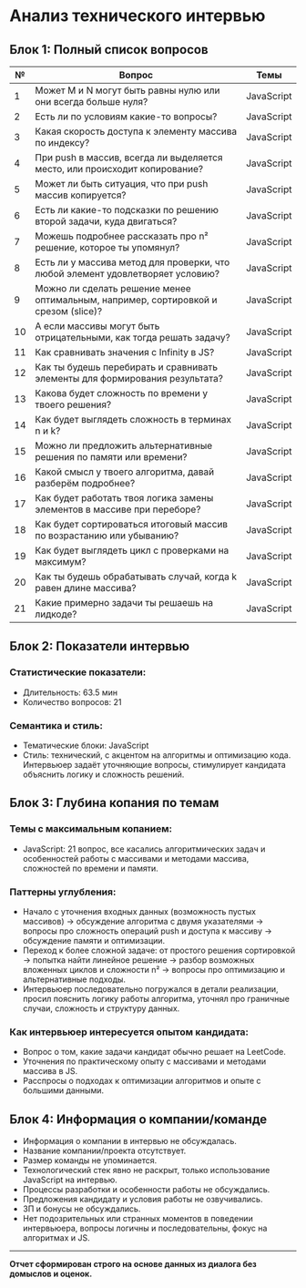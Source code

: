 # Анализ технического интервью

## Блок 1: Полный список вопросов

| №  | Вопрос                                                                                      | Темы       |
|-----|---------------------------------------------------------------------------------------------|------------|
| 1   | Может M и N могут быть равны нулю или они всегда больше нуля?                               | JavaScript |
| 2   | Есть ли по условиям какие-то вопросы?                                                      | JavaScript |
| 3   | Какая скорость доступа к элементу массива по индексу?                                      | JavaScript |
| 4   | При push в массив, всегда ли выделяется место, или происходит копирование?                  | JavaScript |
| 5   | Может ли быть ситуация, что при push массив копируется?                                    | JavaScript |
| 6   | Есть ли какие-то подсказки по решению второй задачи, куда двигаться?                       | JavaScript |
| 7   | Можешь подробнее рассказать про n² решение, которое ты упомянул?                           | JavaScript |
| 8   | Есть ли у массива метод для проверки, что любой элемент удовлетворяет условию?              | JavaScript |
| 9   | Можно ли сделать решение менее оптимальным, например, сортировкой и срезом (slice)?         | JavaScript |
| 10  | А если массивы могут быть отрицательными, как тогда решать задачу?                         | JavaScript |
| 11  | Как сравнивать значения с Infinity в JS?                                                  | JavaScript |
| 12  | Как ты будешь перебирать и сравнивать элементы для формирования результата?                | JavaScript |
| 13  | Какова будет сложность по времени у твоего решения?                                        | JavaScript |
| 14  | Как будет выглядеть сложность в терминах n и k?                                            | JavaScript |
| 15  | Можно ли предложить альтернативные решения по памяти или времени?                           | JavaScript |
| 16  | Какой смысл у твоего алгоритма, давай разберём подробнее?                                  | JavaScript |
| 17  | Как будет работать твоя логика замены элементов в массиве при переборе?                    | JavaScript |
| 18  | Как будет сортироваться итоговый массив по возрастанию или убыванию?                       | JavaScript |
| 19  | Как будет выглядеть цикл с проверками на максимум?                                        | JavaScript |
| 20  | Как ты будешь обрабатывать случай, когда k равен длине массива?                            | JavaScript |
| 21  | Какие примерно задачи ты решаешь на лидкоде?                                               | JavaScript |

## Блок 2: Показатели интервью

### Статистические показатели:
- Длительность: 63.5 мин
- Количество вопросов: 21

### Семантика и стиль:
- Тематические блоки: JavaScript  
- Стиль: технический, с акцентом на алгоритмы и оптимизацию кода. Интервьюер задаёт уточняющие вопросы, стимулирует кандидата объяснить логику и сложность решений.

## Блок 3: Глубина копания по темам

### Темы с максимальным копанием:
- JavaScript: 21 вопрос, все касались алгоритмических задач и особенностей работы с массивами и методами массива, сложностей по времени и памяти.

### Паттерны углубления:
- Начало с уточнения входных данных (возможность пустых массивов) → обсуждение алгоритма с двумя указателями → вопросы про сложность операций push и доступа к массиву → обсуждение памяти и оптимизации.
- Переход к более сложной задаче: от простого решения сортировкой → попытка найти линейное решение → разбор возможных вложенных циклов и сложности n² → вопросы про оптимизацию и альтернативные подходы.
- Интервьюер последовательно погружался в детали реализации, просил пояснить логику работы алгоритма, уточнял про граничные случаи, сложность и структуру данных.

### Как интервьюер интересуется опытом кандидата:
- Вопрос о том, какие задачи кандидат обычно решает на LeetCode.
- Уточнения по практическому опыту с массивами и методами массива в JS.
- Расспросы о подходах к оптимизации алгоритмов и опыте с большими данными.

## Блок 4: Информация о компании/команде

- Информация о компании в интервью не обсуждалась.
- Название компании/проекта отсутствует.
- Размер команды не упоминается.
- Технологический стек явно не раскрыт, только использование JavaScript на интервью.
- Процессы разработки и особенности работы не обсуждались.
- Предложения кандидату и условия работы не озвучивались.
- ЗП и бонусы не обсуждались.
- Нет подозрительных или странных моментов в поведении интервьюера, вопросы логичны и последовательны, фокус на алгоритмах и JS.

---

**Отчет сформирован строго на основе данных из диалога без домыслов и оценок.**